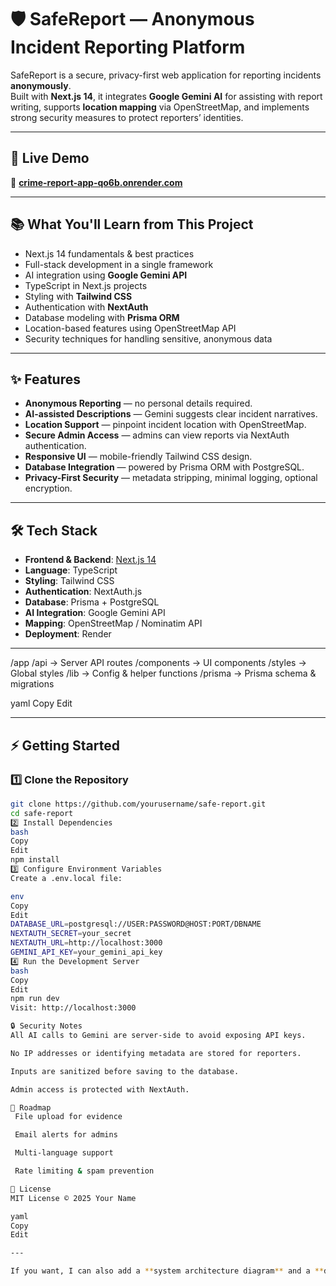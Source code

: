 
# 🛡️ SafeReport — Anonymous Incident Reporting Platform

SafeReport is a secure, privacy-first web application for reporting incidents **anonymously**.  
Built with **Next.js 14**, it integrates **Google Gemini AI** for assisting with report writing, supports **location mapping** via OpenStreetMap, and implements strong security measures to protect reporters’ identities.

---

## 🚀 Live Demo
🔗 **[crime-report-app-qo6b.onrender.com](https://crime-report-app-qo6b.onrender.com)**

---

## 📚 What You'll Learn from This Project
- Next.js 14 fundamentals & best practices
- Full-stack development in a single framework
- AI integration using **Google Gemini API**
- TypeScript in Next.js projects
- Styling with **Tailwind CSS**
- Authentication with **NextAuth**
- Database modeling with **Prisma ORM**
- Location-based features using OpenStreetMap API
- Security techniques for handling sensitive, anonymous data

---

## ✨ Features
- **Anonymous Reporting** — no personal details required.
- **AI-assisted Descriptions** — Gemini suggests clear incident narratives.
- **Location Support** — pinpoint incident location with OpenStreetMap.
- **Secure Admin Access** — admins can view reports via NextAuth authentication.
- **Responsive UI** — mobile-friendly Tailwind CSS design.
- **Database Integration** — powered by Prisma ORM with PostgreSQL.
- **Privacy-First Security** — metadata stripping, minimal logging, optional encryption.

---

## 🛠 Tech Stack
- **Frontend & Backend**: [Next.js 14](https://nextjs.org/)
- **Language**: TypeScript
- **Styling**: Tailwind CSS
- **Authentication**: NextAuth.js
- **Database**: Prisma + PostgreSQL
- **AI Integration**: Google Gemini API
- **Mapping**: OpenStreetMap / Nominatim API
- **Deployment**: Render

---

/app
/api → Server API routes
/components → UI components
/styles → Global styles
/lib → Config & helper functions
/prisma → Prisma schema & migrations

yaml
Copy
Edit

---

## ⚡ Getting Started

### 1️⃣ Clone the Repository
```bash
git clone https://github.com/yourusername/safe-report.git
cd safe-report
2️⃣ Install Dependencies
bash
Copy
Edit
npm install
3️⃣ Configure Environment Variables
Create a .env.local file:

env
Copy
Edit
DATABASE_URL=postgresql://USER:PASSWORD@HOST:PORT/DBNAME
NEXTAUTH_SECRET=your_secret
NEXTAUTH_URL=http://localhost:3000
GEMINI_API_KEY=your_gemini_api_key
4️⃣ Run the Development Server
bash
Copy
Edit
npm run dev
Visit: http://localhost:3000

🔒 Security Notes
All AI calls to Gemini are server-side to avoid exposing API keys.

No IP addresses or identifying metadata are stored for reporters.

Inputs are sanitized before saving to the database.

Admin access is protected with NextAuth.

📌 Roadmap
 File upload for evidence

 Email alerts for admins

 Multi-language support

 Rate limiting & spam prevention

📜 License
MIT License © 2025 Your Name

yaml
Copy
Edit

---

If you want, I can also add a **system architecture diagram** and a **database schema diagram** inside the README so it’s visually appealing and developer-friendly. That 

